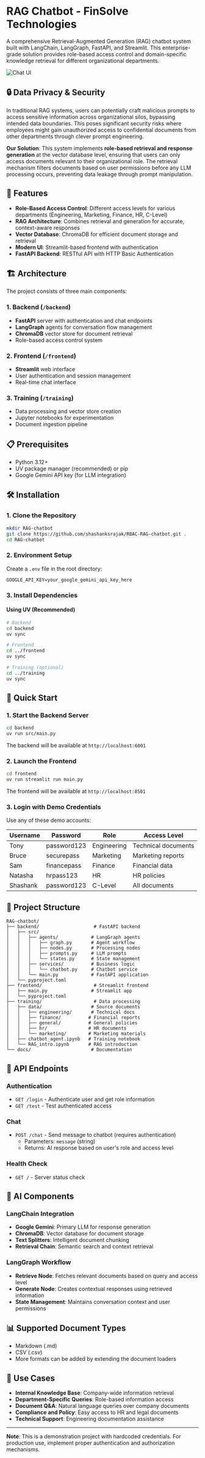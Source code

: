 # RAG Chatbot - FinSolve Technologies

A comprehensive Retrieval-Augmented Generation (RAG) chatbot system built with LangChain, LangGraph, FastAPI, and Streamlit. This enterprise-grade solution provides role-based access control and domain-specific knowledge retrieval for different organizational departments.

![Chat UI](docs/chat-ui.png)

## 🔒 Data Privacy & Security

In traditional RAG systems, users can potentially craft malicious prompts to access sensitive information across organizational silos, bypassing intended data boundaries. This poses significant security risks where employees might gain unauthorized access to confidential documents from other departments through clever prompt engineering.

**Our Solution**: This system implements **role-based retrieval and response generation** at the vector database level, ensuring that users can only access documents relevant to their organizational role. The retrieval mechanism filters documents based on user permissions before any LLM processing occurs, preventing data leakage through prompt manipulation.

## 🚀 Features

- **Role-Based Access Control**: Different access levels for various departments (Engineering, Marketing, Finance, HR, C-Level)
- **RAG Architecture**: Combines retrieval and generation for accurate, context-aware responses
- **Vector Database**: ChromaDB for efficient document storage and retrieval
- **Modern UI**: Streamlit-based frontend with authentication
- **FastAPI Backend**: RESTful API with HTTP Basic Authentication

## 🏗️ Architecture

The project consists of three main components:

### 1. Backend (`/backend`)

- **FastAPI** server with authentication and chat endpoints
- **LangGraph** agents for conversation flow management
- **ChromaDB** vector store for document retrieval
- Role-based access control system

### 2. Frontend (`/frontend`)

- **Streamlit** web interface
- User authentication and session management
- Real-time chat interface

### 3. Training (`/training`)

- Data processing and vector store creation
- Jupyter notebooks for experimentation
- Document ingestion pipeline

## 📋 Prerequisites

- Python 3.12+
- UV package manager (recommended) or pip
- Google Gemini API key (for LLM integration)

## 🛠️ Installation

### 1. Clone the Repository

```bash
mkdir RAG-chatbot
git clone https://github.com/shashanksrajak/RBAC-RAG-chatbot.git .
cd RAG-chatbot
```

### 2. Environment Setup

Create a `.env` file in the root directory:

```env
GOOGLE_API_KEY=your_google_gemini_api_key_here
```

### 3. Install Dependencies

#### Using UV (Recommended)

```bash
# Backend
cd backend
uv sync

# Frontend
cd ../frontend
uv sync

# Training (optional)
cd ../training
uv sync
```

## 🚀 Quick Start

### 1. Start the Backend Server

```bash
cd backend
uv run src/main.py
```

The backend will be available at `http://localhost:6001`

### 2. Launch the Frontend

```bash
cd frontend
uv run streamlit run main.py
```

The frontend will be available at `http://localhost:8501`

### 3. Login with Demo Credentials

Use any of these demo accounts:

| Username | Password    | Role        | Access Level        |
| -------- | ----------- | ----------- | ------------------- |
| Tony     | password123 | Engineering | Technical documents |
| Bruce    | securepass  | Marketing   | Marketing reports   |
| Sam      | financepass | Finance     | Financial data      |
| Natasha  | hrpass123   | HR          | HR policies         |
| Shashank | password123 | C-Level     | All documents       |

## 📁 Project Structure

```
RAG-chatbot/
├── backend/                    # FastAPI backend
│   ├── src/
│   │   ├── agents/            # LangGraph agents
│   │   │   ├── graph.py       # Agent workflow
│   │   │   ├── nodes.py       # Processing nodes
│   │   │   ├── prompts.py     # LLM prompts
│   │   │   └── states.py      # State management
│   │   ├── services/          # Business logic
│   │   │   └── chatbot.py     # Chatbot service
│   │   └── main.py            # FastAPI application
│   └── pyproject.toml
├── frontend/                   # Streamlit frontend
│   ├── main.py                # Streamlit app
│   └── pyproject.toml
├── training/                   # Data processing
│   ├── data/                  # Source documents
│   │   ├── engineering/       # Technical docs
│   │   ├── finance/          # Financial reports
│   │   ├── general/          # General policies
│   │   ├── hr/               # HR documents
│   │   └── marketing/        # Marketing materials
│   ├── chatbot_agent.ipynb   # Training notebook
│   └── RAG_intro.ipynb       # RAG introduction
└── docs/                      # Documentation
```

## 🔧 API Endpoints

### Authentication

- `GET /login` - Authenticate user and get role information
- `GET /test` - Test authenticated access

### Chat

- `POST /chat` - Send message to chatbot (requires authentication)
  - Parameters: `message` (string)
  - Returns: AI response based on user's role and access level

### Health Check

- `GET /` - Server status check

## 🧠 AI Components

### LangChain Integration

- **Google Gemini**: Primary LLM for response generation
- **ChromaDB**: Vector database for document storage
- **Text Splitters**: Intelligent document chunking
- **Retrieval Chain**: Semantic search and context retrieval

### LangGraph Workflow

- **Retrieve Node**: Fetches relevant documents based on query and access level
- **Generate Node**: Creates contextual responses using retrieved information
- **State Management**: Maintains conversation context and user permissions

## 📊 Supported Document Types

- Markdown (.md)
- CSV (.csv)
- More formats can be added by extending the document loaders

## 🎯 Use Cases

- **Internal Knowledge Base**: Company-wide information retrieval
- **Department-Specific Queries**: Role-based information access
- **Document Q&A**: Natural language queries over company documents
- **Compliance and Policy**: Easy access to HR and legal documents
- **Technical Support**: Engineering documentation assistance

---

**Note**: This is a demonstration project with hardcoded credentials. For production use, implement proper authentication and authorization mechanisms.
